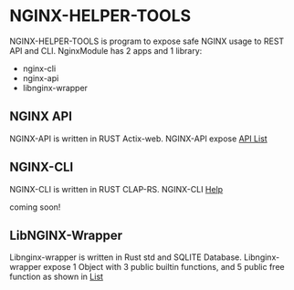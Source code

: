# NGINX-HELPER-TOOLS

NGINX-HELPER-TOOLS is program to expose safe NGINX usage to REST API and CLI. NginxModule has 2 apps and 1 library:

- nginx-cli
- nginx-api
- libnginx-wrapper

## NGINX API

NGINX-API is written in RUST Actix-web. NGINX-API expose [API List](nginx-api/README.md)

## NGINX-CLI

NGINX-CLI is written in RUST CLAP-RS. NGINX-CLI [Help](nginx-cli/README.md)

coming soon!

## LibNGINX-Wrapper

Libnginx-wrapper is written in Rust std and SQLITE Database. Libnginx-wrapper expose 1 Object with 3 public builtin functions, and 5 public free function as shown in [List](libnginx-wrapper/README.md)